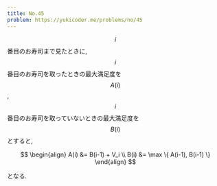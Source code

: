```yaml
---
title: No.45
problem: https://yukicoder.me/problems/no/45
---
```

$$ i $$ 番目のお寿司まで見たときに, $$ i $$ 番目のお寿司を取ったときの最大満足度を $$ A(i) $$, $$ i $$ 番目のお寿司を取っていないときの最大満足度を $$ B(i) $$ とすると,

$$
\begin{align}
A(i) &= B(i-1) + V_i \\
B(i) &= \max \{ A(i-1), B(i-1) \}
\end{align}
$$

となる.
